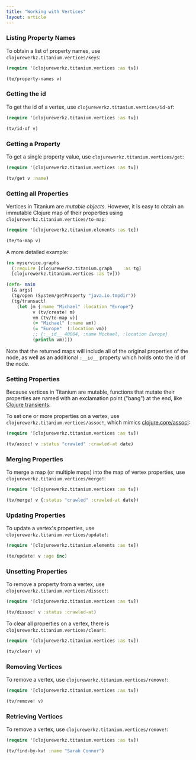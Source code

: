 ```yaml
---
title: "Working with Vertices"
layout: article
---
```


### Listing Property Names

To obtain a list of property names, use `clojurewerkz.titanium.vertices/keys`:

``` clojure
(require '[clojurewerkz.titanium.vertices :as tv])

(te/property-names v)
```


### Getting the id

To get the id of a vertex, use `clojurewerkz.titanium.vertices/id-of`:

``` clojure
(require '[clojurewerkz.titanium.vertices :as tv])

(tv/id-of v)
```

### Getting a Property

To get a single property value, use `clojurewerkz.titanium.vertices/get`:

``` clojure
(require '[clojurewerkz.titanium.vertices :as tv])

(tv/get v :name)
```

### Getting all Properties

Vertices in Titanium are *mutable objects*. However, it is easy to
obtain an immutable Clojure map of their properties using
`clojurewerkz.titanium.vertices/to-map`:

``` clojure
(require '[clojurewerkz.titanium.elements :as te])

(te/to-map v)
```

A more detailed example: 

``` clojure
(ns myservice.graphs
  (:require [clojurewerkz.titanium.graph    :as tg]
  [clojurewerkz.titanium.vertices :as tv]))

(defn- main
  [& args]
  (tg/open (System/getProperty "java.io.tmpdir")) 
  (tg/transact!
    (let [m {:name "Michael" :location "Europe"}
          v (tv/create! m)
          vm (tv/to-map v)]
          (= "Michael" (:name vm))
          (= "Europe"  (:location vm))
          ;; {:__id__ 40004, :name Michael, :location Europe}
          (println vm))))
```

Note that the returned maps will include all of the original
properties of the node, as well as an additional `:__id__` property
which holds onto the id of the node. 

### Setting Properties

Because vertices in Titanium are mutable, functions that mutate their
properties are named with an exclamation point ("bang") at the end,
like
[Clojure transients](http://clojure-doc.org/articles/language/collections_and_sequences.html#transients).

To set one or more properties on a vertex, use
`clojurewerkz.titanium.vertices/assoc!`, which mimics
[clojure.core/assoc!](http://clojuredocs.org/clojure_core/clojure.core/assoc!):

``` clojure
(require '[clojurewerkz.titanium.vertices :as tv])

(tv/assoc! v :status "crawled" :crawled-at date)
```

### Merging Properties

To merge a map (or multiple maps) into the map of vertex properties,
use `clojurewerkz.titanium.vertices/merge!`:

``` clojure
(require '[clojurewerkz.titanium.vertices :as tv])

(tv/merge! v {:status "crawled" :crawled-at date})
```

### Updating Properties

To update a vertex's properties, use `clojurewerkz.titanium.vertices/update!`:

``` clojure
(require '[clojurewerkz.titanium.elements :as te])

(te/update! v :age inc)
```


### Unsetting Properties

To remove a property from a vertex, use `clojurewerkz.titanium.vertices/dissoc!`:

``` clojure
(require '[clojurewerkz.titanium.vertices :as tv])

(tv/dissoc! v :status :crawled-at)
```

To clear all properties on a vertex, there is `clojurewerkz.titanium.vertices/clear!`:

``` clojure
(require '[clojurewerkz.titanium.vertices :as tv])

(tv/clear! v)
```

### Removing Vertices

To remove a vertex, use `clojurewerkz.titanium.vertices/remove!`:

``` clojure
(require '[clojurewerkz.titanium.vertices :as tv])

(tv/remove! v)
```

### Retrieving Vertices

To remove a vertex, use `clojurewerkz.titanium.vertices/remove!`:

``` clojure
(require '[clojurewerkz.titanium.vertices :as tv])

(tv/find-by-kv! :name "Sarah Connor")
```
